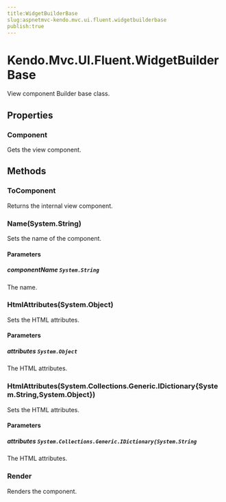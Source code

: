 ```yaml
---
title:WidgetBuilderBase
slug:aspnetmvc-kendo.mvc.ui.fluent.widgetbuilderbase
publish:true
---
```


# Kendo.Mvc.UI.Fluent.WidgetBuilderBase

View component Builder base class.

## Properties

### Component
Gets the view component.

## Methods

### ToComponent
Returns the internal view component.

### Name(System.String)
Sets the name of the component.

#### Parameters

##### componentName `System.String`
The name.

### HtmlAttributes(System.Object)
Sets the HTML attributes.

#### Parameters

##### attributes `System.Object`
The HTML attributes.

### HtmlAttributes(System.Collections.Generic.IDictionary{System.String,System.Object})
Sets the HTML attributes.

#### Parameters

##### attributes `System.Collections.Generic.IDictionary{System.String`
The HTML attributes.

### Render
Renders the component.